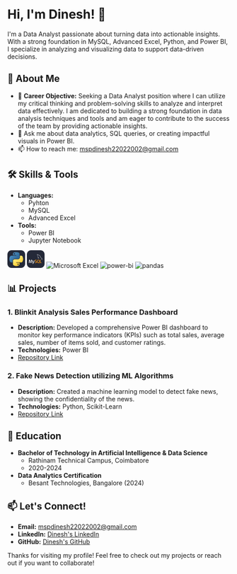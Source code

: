 # Hi, I'm Dinesh! 👋

I'm a Data Analyst passionate about turning data into actionable insights. With a strong foundation in MySQL, Advanced Excel, Python, and Power BI, I specialize in analyzing and visualizing data to support data-driven decisions.

## 🚀 About Me

- 🎯 **Career Objective:** Seeking a Data Analyst position where I can utilize my critical thinking and problem-solving skills to analyze and interpret data effectively. I am dedicated to building a strong foundation in data analysis techniques and tools and am eager to contribute to the success of the team by providing actionable insights.
- 💬 Ask me about data analytics, SQL queries, or creating impactful visuals in Power BI.
- 📫 How to reach me: [mspdinesh22022002@gmail.com](mailto:mspdinesh22022002@gmail.com)

## 🛠️ Skills & Tools

- **Languages:**
  - Pyhton
  - MySQL
  - Advanced Excel
- **Tools:**
  - Power BI
  - Jupyter Notebook

<img src="https://raw.githubusercontent.com/tandpfun/skill-icons/65dea6c4eaca7da319e552c09f4cf5a9a8dab2c8/icons/Python-Dark.svg" alt="Python" width="40" height="40"> <img src="https://raw.githubusercontent.com/tandpfun/skill-icons/65dea6c4eaca7da319e552c09f4cf5a9a8dab2c8/icons/MySQL-Dark.svg" alt="MySQL" width="40" height="40"> <img src="https://img.icons8.com/color/48/000000/microsoft-excel-2019.png" alt="Microsoft Excel" width="40" height="40"> <img width="40" height="40" src="https://img.icons8.com/dusk/64/power-bi.png" alt="power-bi"/> <img width="40" height="40" src="https://img.icons8.com/color/48/pandas.png" alt="pandas"/>



## 📊 Projects

### 1. **Blinkit Analysis Sales Performance Dashboard**
   - **Description:** Developed a comprehensive Power BI dashboard to monitor key performance indicators (KPIs) such as total sales, average sales, number of items sold, and customer ratings.
   - **Technologies:** Power BI
   - [Repository Link](https://github.com/dinesh2202/PowerBI)

### 2. **Fake News Detection utilizing ML Algorithms**
   - **Description:** Created a machine learning model to detect fake news, showing the confidentiality of the news.
   - **Technologies:** Python, Scikit-Learn
   - [Repository Link](https://github.com/yourusername/fake-news-detection)

## 🌟 Education

- **Bachelor of Technology in Artificial Intelligence & Data Science**
  - Rathinam Technical Campus, Coimbatore
  - 2020-2024
- **Data Analytics Certification**
  - Besant Technologies, Bangalore (2024)

## 📫 Let's Connect!

- **Email:** [mspdinesh22022002@gmail.com](mailto:mspdinesh22022002@gmail.com)
- **LinkedIn:** [Dinesh's LinkedIn](https://www.linkedin.com/in/dinesh2202)
- **GitHub:** [Dinesh's GitHub](https://github.com/yourusername)

Thanks for visiting my profile! Feel free to check out my projects or reach out if you want to collaborate!
